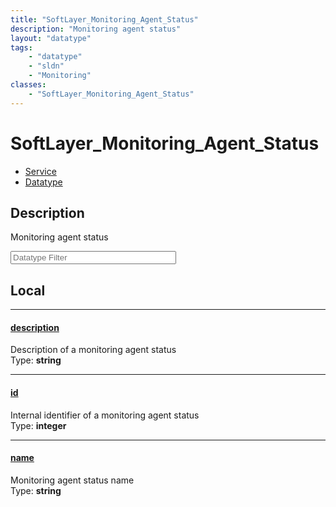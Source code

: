 ```yaml
---
title: "SoftLayer_Monitoring_Agent_Status"
description: "Monitoring agent status"
layout: "datatype"
tags:
    - "datatype"
    - "sldn"
    - "Monitoring"
classes:
    - "SoftLayer_Monitoring_Agent_Status"
---
```


# SoftLayer_Monitoring_Agent_Status
<div id='service-datatype'>
    <ul id='sldn-reference-tabs'>
    <li id='service'> <a href='/reference/services/SoftLayer_Monitoring_Agent_Status' >Service</a></li>    <li id='datatype'> <a href='/reference/datatypes/SoftLayer_Monitoring_Agent_Status' >Datatype</a></li>
    </ul>
</div>

## Description 
Monitoring agent status 





<!-- Filer BEGIN -->
<div class="view-filters">
        <div class="clearfix">
            <div class="search-input-box">
                <input placeholder="Datatype Filter" onkeyup="titleSearch(inputId='prop-input', divId='properties', elementClass='prop-row')" 
                    type="text" id="prop-input" value="" size="30" maxlength="128" class="form-text">
            </div>
        </div>
</div>
<!-- Filer END -->

<div id="properties" class="content">
<div id="localProperties" class="prop-content" >

## Local
<div class="prop-row">

-----
[description]: #description
#### [description]
Description of a monitoring agent status  
<span class="type-label">Type: </span>**string**


</div>
<div class="prop-row">

-----
[id]: #id
#### [id]
Internal identifier of a monitoring agent status  
<span class="type-label">Type: </span>**integer**


</div>
<div class="prop-row">

-----
[name]: #name
#### [name]
Monitoring agent status name  
<span class="type-label">Type: </span>**string**


</div>
</div>
<!-- LOCAL PROPERTY END -->

</div>


